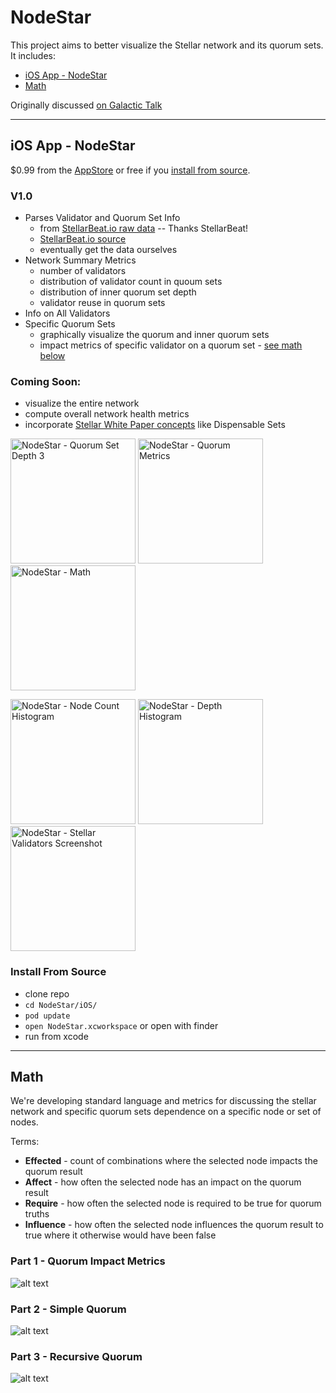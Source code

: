 # NodeStar

This project aims to better visualize the Stellar network and its quorum sets. It includes:

* [iOS App - NodeStar](#ios-app---nodestar)
* [Math](#math)

Originally discussed [on Galactic Talk](https://galactictalk.org/d/1521-what-are-indicators-of-a-healthy-stellar-network/7)

<hr/>

## iOS App - NodeStar

$0.99 from the [AppStore](https://itunes.apple.com/us/app/nodestar-for-stellar/id1425168670?mt=8) or free if you [install from source](#install-from-source).

### V1.0
* Parses Validator and Quorum Set Info
  * from [StellarBeat.io raw data](https://stellarbeat.io/nodes/dataset) -- Thanks StellarBeat!
  * [StellarBeat.io source](https://github.com/stellarbeat/js-stellar-node-connector)
  * eventually get the data ourselves
* Network Summary Metrics
  * number of validators
  * distribution of validator count in quoum sets
  * distribution of inner quorum set depth
  * validator reuse in quorum sets
* Info on All Validators
* Specific Quorum Sets
  * graphically visualize the quorum and inner quorum sets
  * impact metrics of specific validator on a quorum set - [see math below](#math)

### Coming Soon:

* visualize the entire network
* compute overall network health metrics
* incorporate [Stellar White Paper concepts](https://www.stellar.org/papers/stellar-consensus-protocol.pdf) like Dispensable Sets

<p float="left">
  <img src="iOS/screen-shots/3-quorum-set-depth-3.png" width="200" alt="NodeStar - Quorum Set Depth 3" />
  <img src="iOS/screen-shots/7-quorum-metrics.png" width="200" alt="NodeStar - Quorum Metrics" />
  <img src="iOS/screen-shots/6-math.png" width="200" alt="NodeStar - Math" />
</p>
<p float="left">
  <img src="iOS/screen-shots/4-summary-1.png" width="200" alt="NodeStar - Node Count Histogram" />
  <img src="iOS/screen-shots/5-summary-2.png" width="200" alt="NodeStar - Depth Histogram" />
  <img src="iOS/screen-shots/1-validators.png" width="200" alt="NodeStar - Stellar Validators Screenshot" />
</p>

### Install From Source
* clone repo
* `cd NodeStar/iOS/`
* `pod update`
* `open NodeStar.xcworkspace` or open with finder
* run from xcode

<hr/>

## Math

We're developing standard language and metrics for discussing the stellar network and specific quorum sets dependence on a specific node or set of nodes.

Terms:

* **Effected** - count of combinations where the selected node impacts the quorum result
* **Affect** - how often the selected node has an impact on the quorum result
* **Require** - how often the selected node is required to be true for quorum truths
* **Influence** - how often the selected node influences the quorum result to true where it otherwise would have been false


### Part 1 - Quorum Impact Metrics
![alt text](math/math1.tex.png "Math 1 - impact metrics")

### Part 2 - Simple Quorum
![alt text](math/math2.tex.png "Math 2 - simple quorum")

### Part 3 - Recursive Quorum
![alt text](math/math3.tex.png "Math 2 - recursive quorum")


